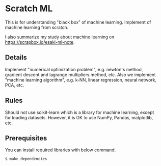 # Scratch ML
This is for understanding "black box" of machine learning. Implement of machine learning from scratch.

I also summarize my study about machine learning on https://scrapbox.io/esaki-ml-note.

## Details

Implement "numerical optimization problem", e.g. newton's method, gradient descent and lagrange multipliers method, etc. Also we implement "machine learning algorithm", e.g. k-NN, linear regression, neural network, PCA, etc.

## Rules 

Should not use scikit-learn which is a library for machine learning, except for loading datasets. However, it is OK to use NumPy, Pandas, matplotlib, etc.

## Prerequisites

You can install required libraries with below command.
```
$ make dependencies
```
